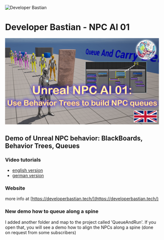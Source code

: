 ![Developer Bastian](https://developerbastian.tech/img/developerbastian.webp)

# Developer Bastian - NPC AI 01 #

[![Unreal AI Queuing Bastian Dev](pics/UnrealAI_Queuing_Bastian_Dev.png)](https://youtu.be/UQgrfijfwsY)

## Demo of Unreal NPC behavior: BlackBoards, Behavior Trees, Queues ##

### Video tutorials ###
- [english version](https://youtu.be/UQgrfijfwsY)
- [german version](https://youtu.be/au5UQZdF0Qs)

### Website ###

more info at [https://developerbastian.tech/](https://developerbastian.tech/)


### New demo how to queue along a spine ###
I added another folder and map to the project called 'QueueAndRun'. If you open that, you will see a demo how to align the NPCs along a spine (done on request from some subscribers)


